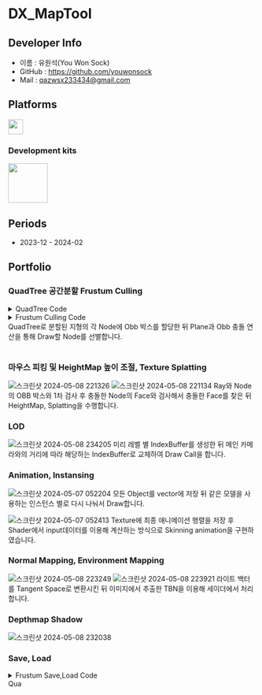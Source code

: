 # DX_MapTool

## Developer Info
* 이름 : 유원석(You Won Sock)
* GitHub : https://github.com/youwonsock
* Mail : qazwsx233434@gmail.com

<b><h2>Platforms</h2></b>

<p>
<img src="https://upload.wikimedia.org/wikipedia/commons/c/c7/Windows_logo_-_2012.png" height="30">
</p>

### Development kits

<p>
<img src="https://upload.wikimedia.org/wikipedia/commons/7/7f/Microsoft-DirectX-Logo-wordmark.svg" height="80">
</p>

## Periods

* 2023-12 - 2024-02

## Portfolio

### QuadTree 공간분할 Frustum Culling
  <details>
  <summary>QuadTree Code</summary>
  <div markdown="1">
    
  ```cpp

    void SpaceDivideTree::BuildTree(std::shared_ptr<SectionNode> pNode)
    {
        if (SubDivide(pNode))
        {
            for (int iNode = 0; iNode < 4; ++iNode)
                BuildTree(pNode->childNodeList[iNode]);
        }
    }
    
    bool SpaceDivideTree::SubDivide(std::shared_ptr<SectionNode> pNode)
    {
        if (pNode == nullptr) return false;
    
        auto& conerIndexList = pNode->cornerIndexList;
        UINT width = terrain.lock()->rowNum;
    
        // 최대 깊이 한도로 제한한다.
        if (maxDepth <= pNode->depth)
        {
            pNode->isLeafNode = true;
            
            UpdateVertexList(pNode);
    
            pNode->SetVertexBuffer();
            pNode->SetBoundingBox();
    
            leafNodeMap.insert(std::make_pair(pNode->nodeIndex, pNode));
    
            return false;
        }
    
        // 우상귀 = 좌측코너 + 스플릿크기
        // 우하귀 = 우상귀 + ( 스플릿 크기 * 전체맵 가로크기 )
    
        UINT dwOffsetX = (conerIndexList[1] - conerIndexList[0]);
        UINT dwOffsetZ = ((conerIndexList[2] - conerIndexList[0]) / width);
    
    	UINT dwWidthSplit = CheckSize(dwOffsetX);
    	UINT dwHeightplit = CheckSize(dwOffsetZ);
        UINT dwSplitCenter = (conerIndexList[0] + dwWidthSplit) + (dwHeightplit * width);
    
        UINT dwEdgeCenter[4];
        dwEdgeCenter[0] = conerIndexList[0] + dwWidthSplit;
        dwEdgeCenter[1] = conerIndexList[1] + dwHeightplit * width;
        dwEdgeCenter[2] = conerIndexList[2] + dwWidthSplit;
        dwEdgeCenter[3] = conerIndexList[0] + dwHeightplit * width;
    
        pNode->childNodeList.push_back(CreateNode(pNode, conerIndexList[0],
            dwEdgeCenter[0],
            dwEdgeCenter[3],
            dwSplitCenter));
    
        pNode->childNodeList.push_back(CreateNode(pNode, dwEdgeCenter[0],
    		conerIndexList[1],
            dwSplitCenter,
            dwEdgeCenter[1]));
    
        pNode->childNodeList.push_back(CreateNode(pNode, dwEdgeCenter[3],
            dwSplitCenter,
    		conerIndexList[2],
            dwEdgeCenter[2]));
    
        pNode->childNodeList.push_back(CreateNode(pNode, dwSplitCenter,
            dwEdgeCenter[1],
            dwEdgeCenter[2],
    		conerIndexList[3]));
    
        return true;
    }

  ```
  </div>
  </details>
  
  <details>
  <summary>Frustum Culling Code</summary>
  <div markdown="1">
    
  ```cpp
    
    bool Collision::CubeToPlane(const Cube& cube, const Plane& plane)
    {
    	float fDist = 0.0f;
    	float fPlaneToCenter = 0.0f;
    	Vector3 vDir;
    
    	Vector3 axisVec[3];
    	axisVec[0] = cube.axisVector[0]; axisVec[0].Normalize();
    	axisVec[1] = cube.axisVector[1]; axisVec[1].Normalize();
    	axisVec[2] = cube.axisVector[2]; axisVec[2].Normalize();
    
    	vDir = axisVec[0] * (cube.size.x * 0.5f);
    	fDist += fabs(plane.normal.x * vDir.x + plane.normal.y * vDir.y + plane.normal.z * vDir.z);
    	vDir = axisVec[1] * (cube.size.y * 0.5f);
    	fDist += fabs(plane.normal.x * vDir.x + plane.normal.y * vDir.y + plane.normal.z * vDir.z);
    	vDir = axisVec[2] * (cube.size.z * 0.5f);
    	fDist += fabs(plane.normal.x * vDir.x + plane.normal.y * vDir.y + plane.normal.z * vDir.z);
    
    	fPlaneToCenter = plane.normal.x * cube.center.x + plane.normal.y * cube.center.y 
    						+ plane.normal.z * cube.center.z + plane.normal.w;
    
    	if (fPlaneToCenter < -fDist)
    		return false;
    
    	return true;
    }

  ```
  </div>
  </details>
  QuadTree로 분할된 지형의 각 Node에 Obb 박스를 할당한 뒤 Plane과 Obb 충돌 연산을 통해 Draw할 Node를 선별합니다. 
  </br></br>



### 마우스 피킹 및 HeightMap 높이 조절, Texture Splatting
![스크린샷 2024-05-08 221326](https://github.com/youwonsock/DX_Maptool/assets/46276141/286c92c6-c4c7-4896-8f9e-10062d9e1a43)
![스크린샷 2024-05-08 221134](https://github.com/youwonsock/DX_Maptool/assets/46276141/079d9366-5c51-4b7f-a2d3-9f377b62cf41)
Ray와 Node의 OBB 박스와 1차 검사 후 충돌한 Node의 Face와 검사해서 충돌한 Face를 찾은 뒤 HeightMap, Splatting을 수행합니다.



### LOD
![스크린샷 2024-05-08 234205](https://github.com/youwonsock/DX_Maptool/assets/46276141/8a2b56b9-affb-435a-a364-dd377329dd66)
미리 레벨 별 IndexBuffer를 생성한 뒤 메인 카메라와의 거리에 따라 해당하는 IndexBuffer로 교체하여 Draw Call을 합니다. 



### Animation, Instansing
![스크린샷 2024-05-07 052204](https://github.com/youwonsock/DX_Maptool/assets/46276141/760739fd-58e9-43d2-8e7b-c13f05e6d444)
모든 Object를 vector에 저장 뒤 같은 모델을 사용하는 인스턴스 별로 다시 나눠서 Draw합니다. 

![스크린샷 2024-05-07 052413](https://github.com/youwonsock/DX_Maptool/assets/46276141/7b012611-386c-45b6-b570-06c5cfd4abc2)
Texture에 최종 애니메이션 행렬을 저장 후 Shader에서 input데이터를 이용해 계산하는 방식으로 Skinning animation을 구현하였습니다.



### Normal Mapping, Environment Mapping
![스크린샷 2024-05-08 223249](https://github.com/youwonsock/DX_Maptool/assets/46276141/55003ea8-8d95-4903-a2ce-88db5de5e210)
![스크린샷 2024-05-08 223921](https://github.com/youwonsock/DX_Maptool/assets/46276141/6789476e-6a57-4b2f-be32-18e1b7f931df)
라이트 백터를 Tangent Space로 변환시킨 뒤 이미지에서 추출한 TBN을 이용해 세이더에서 처리합니다.



### Depthmap Shadow
![스크린샷 2024-05-08 232038](https://github.com/youwonsock/DX_Maptool/assets/46276141/88fbd932-9cb8-453e-b5c0-a52856288f08)

### Save, Load

  <details>
  <summary>Frustum Save,Load Code</summary>
  <div markdown="1">
    
  ```cpp
    
    void Terrain::SaveMapData(std::wstring mapDataPath)
    {
    	std::shared_ptr<FileUtils> file = std::make_shared<FileUtils>();
    	file->Open(mapDataPath, FileMode::Write);
    
    	file->Write<std::string>(Utils::WStringToString(baseTexturePath));
    	file->Write<std::string>(Utils::WStringToString(splattingDataPath));
    	file->Write<std::string>(Utils::WStringToString(heightMapFilePath));
    	file->Write<std::string>(Utils::WStringToString(sceneFilePath));
    
    	file->Write<float>(heightScale);
    	file->Write<UINT>(rowNum);
    	file->Write<UINT>(colNum);
    	file->Write<int>(devideTreeDepth);
    	file->Write<float>(cellDistance);
    
    	heightMap->SaveHeightMap(heightMapFilePath);
    
    	PathString alphaPath(heightMapFilePath.c_str());
    	std::wstring alphaDrive = alphaPath.Drive;
    	std::wstring alphaDir = alphaPath.Dir;
    	std::wstring alphaFileName = alphaPath.Filename;
    	std::wstring alphaTexPath = alphaDrive + alphaDir + alphaFileName + L"_alpha.png";
    
    	splatting->Save(splattingDataPath, alphaTexPath);
    
    	spaceDivideTree->SaveScene(sceneFilePath);
    }
    
    void Terrain::LoadMapData(std::wstring mapDataPath)
    {
    	std::shared_ptr<FileUtils> file = std::make_shared<FileUtils>();
    
    	heightScale = mapDataDesc.heightScale;
    	this->rowNum = mapDataDesc.rowNum;
    	this->colNum = mapDataDesc.colNum;
    	devideTreeDepth = mapDataDesc.devideTreeDepth;
    	cellDistance = mapDataDesc.cellDistance;
    
    	baseTexturePath = L"../../Res/MapData/grass.jpg";
    	splattingDataPath = L"../../Res/MapData/splattingData" + std::to_wstring(rowNum) + L".splattingData";
    	heightMapFilePath = L"../../Res/MapData/heightMapTexture" + std::to_wstring(rowNum) + L".png";
    	sceneFilePath = L"../../Res/MapData/sceneFile" + std::to_wstring(rowNum) + L".sceneData";
    
    	if (file->Open(mapDataPath, FileMode::Read))
    	{
    		std::string baseTexture = file->Read<std::string>();
    		baseTexturePath = Utils::StringToWString(baseTexture);
    
    		std::string splattingData = file->Read<std::string>();
    		splattingDataPath = Utils::StringToWString(splattingData);
    
    		std::string heightMap = file->Read<std::string>();
    		heightMapFilePath = Utils::StringToWString(heightMap);
    
    		std::string scene = file->Read<std::string>();
    		sceneFilePath = Utils::StringToWString(scene);
    
    		heightScale = file->Read<float>();
    		rowNum = file->Read<UINT>();
    		colNum = file->Read<UINT>();
    		devideTreeDepth = file->Read<int>();
    		cellDistance = file->Read<float>();
    	}
    
    	// set resource, make picking, map renderer
    	{
    		shader = ResourceManager::GetInstance().Load<Shader>(L"MapToolShader", L"Shader/MapToolShader/MapToolShader.fx");
    
    		texture = ResourceManager::GetInstance().Load<Texture>(L"MapToolTexture", baseTexturePath, false);
    		shader->GetSRV("DiffuseMap")->SetResource(texture->GetShaderResourceView().Get());
    	}
    
    	// height map
    	{
    		heightMap->Init(rowNum, colNum, heightScale, heightMapFilePath);
    
    		// after height map create rowNum, colNum is power of 2 + 1
    		rowCellNum = rowNum - 1;
    		colCellNum = colNum - 1;
    		vertexCount = rowNum * colNum;
    		faceCount = rowCellNum * colCellNum * 2;
    	}
    
    	// splatting
    	{
    		splatting->Init(splattingDataPath, rowNum, colNum);
    	}
    
    	CreateVertexData();
    	CreateIndexData();
    
    	// GenerateVertexNormal, make normal table;
    	InitFaceNormal();
    	GenNormalLookupTable();
    	CalcPerVertexNormalsFastLookup();
    
    	// quad tree
    	spaceDivideTree->Init(shared_from_this());
    
    	// init color
    	splatting->SetVertexByTexture(vertices);
    
    	// create leaf node index list(for picking)
    	CreateLeafNodeIndexList();
    
    	// init map renderer
    	mapRenderer->Init();
    }

  ```
  </div>
  </details>
  Qua
  </br></br>
